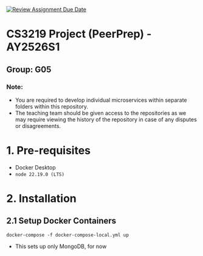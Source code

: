[![Review Assignment Due Date](https://classroom.github.com/assets/deadline-readme-button-22041afd0340ce965d47ae6ef1cefeee28c7c493a6346c4f15d667ab976d596c.svg)](https://classroom.github.com/a/QUdQy4ix)

# CS3219 Project (PeerPrep) - AY2526S1

## Group: G05

### Note:

- You are required to develop individual microservices within separate folders within this repository.
- The teaching team should be given access to the repositories as we may require viewing the history of the repository in case of any disputes or disagreements.

# 1. Pre-requisites

- Docker Desktop
- `node 22.19.0 (LTS)`

# 2. Installation

## 2.1 Setup Docker Containers

```
docker-compose -f docker-compose-local.yml up
```

- This sets up only MongoDB, for now
